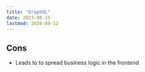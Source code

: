 ```yaml
---
title: "GraphQL"
date: 2023-08-15
lastmod: 2024-08-12
---
```


## Cons
- Leads to to spread business logic in the frontend
